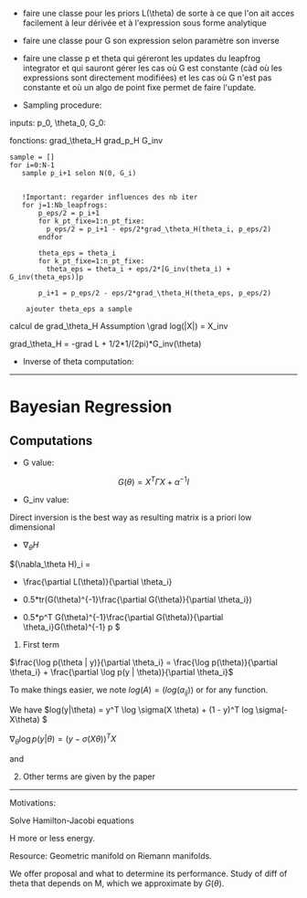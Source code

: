 

- faire une classe pour les priors L(\theta)
de sorte à ce que l'on ait acces facilement à leur dérivée 
et à l'expression sous forme analytique



- faire une classe pour G
son expression selon paramètre
son inverse

- faire une classe p et theta qui géreront les updates du leapfrog integrator
et qui sauront gérer les cas où G est constante (càd où les expressions sont directement modifiées) et les cas où
G n'est pas constante et où un algo de point fixe permet de faire l'update.


- Sampling procedure:

inputs: p_0, \theta_0, G_0:

fonctions: grad_\theta_H
grad_p_H
G_inv
    
    sample = []
    for i=0:N-1
       sample p_i+1 selon N(0, G_i)
        
        
       !Important: regarder influences des nb iter
       for j=1:Nb_leapfrogs:
           p_eps/2 = p_i+1
           for k_pt_fixe=1:n_pt_fixe:
             p_eps/2 = p_i+1 - eps/2*grad_\theta_H(theta_i, p_eps/2)
           endfor
           
           theta_eps = theta_i
           for k_pt_fixe=1:n_pt_fixe:
             theta_eps = theta_i + eps/2*[G_inv(theta_i) + G_inv(theta_eps)]p
           
           p_i+1 = p_eps/2 - eps/2*grad_\theta_H(theta_eps, p_eps/2)      
    
        ajouter theta_eps a sample
        
        
        
calcul de grad_\theta_H
Assumption \grad log(|X|) = X_inv

grad_\theta_H = -grad L + 1/2*1/(2pi)*G_inv(\theta)

- Inverse of theta computation:



---------------------
# Bayesian Regression

## Computations 
- G value:

$$G(\theta) = X^T\Gamma X + \alpha^{-1}I$$


- G_inv value:

Direct inversion is the best way as resulting matrix is a priori low dimensional

- $\nabla_\theta H$

$(\nabla_\theta H)_i = 
- \frac{\partial L(\theta)}{\partial \theta_i} 
+ 0.5*tr(G(\theta)^{-1}\frac{\partial G(\theta)}{\partial \theta_i}) 
- 0.5*p^T G(\theta)^{-1}\frac{\partial G(\theta)}{\partial \theta_i}G(\theta)^{-1} p
$

1. First term

$\frac{\log p(\theta | y)}{\partial \theta_i} = \frac{\log p(\theta)}{\partial \theta_i} + \frac{\partial \log p(y | \theta)}{\partial \theta_i}$


To make things easier, we note $log(A) = (log(a_{ij}))$ or for any function.

We have $log(y|\theta) = y^T \log \sigma(X \theta) + (1 - y)^T log \sigma(-X\theta) $

$\nabla_\theta \log p(y | \theta) = (y - \sigma(X\theta))^TX$

and

2. Other terms are given by the paper



----------------------------
Motivations:

Solve Hamilton-Jacobi equations

H more or less energy.

Resource: Geometric manifold on Riemann manifolds.

We offer proposal and what to determine its performance. Study of diff of theta that depends on M, which we approximate by $G(\theta).$
